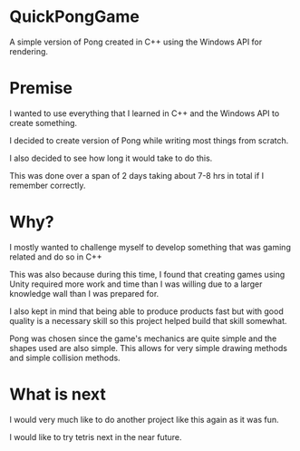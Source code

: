 # QuickPongGame
A simple version of Pong created in C++ using the Windows API for rendering.

<h1>Premise</h1>
<p>I wanted to use everything that I learned in C++ and the Windows API to create something.</p>
<p>I decided to create version of Pong while writing most things from scratch.</p>
<p>I also decided to see how long it would take to do this.</p>
<p>This was done over a span of 2 days taking about 7-8 hrs in total if I remember correctly.</p>

<h1>Why?</h1>
<p>I mostly wanted to challenge myself to develop something that was gaming related and do so in C++</p>
<p>This was also because during this time, I found that creating games using Unity required more work and time than I was willing due to a larger knowledge wall than I was prepared for.</p>
<p>I also kept in mind that being able to produce products fast but with good quality is a necessary skill so this project
  helped build that skill somewhat.</p>
<p>Pong was chosen since the game's mechanics are quite simple and the shapes used are also simple. This allows for very simple drawing methods and simple collision methods.</p>

<h1>What is next</h1>
<p>I would very much like to do another project like this again as it was fun.</p>
<p>I would like to try tetris next in the near future.</p>
